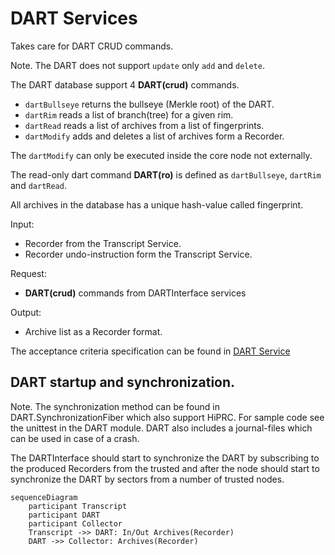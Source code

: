 # DART Services

Takes care for DART CRUD commands.

Note.
The DART does not support `update` only `add` and `delete`. 

The DART database support 4 **DART(crud)** commands.
  - `dartBullseye` returns the bullseye (Merkle root) of the DART.
  - `dartRim` reads a list of branch(tree) for a given rim.
  - `dartRead` reads a list of archives from a list of fingerprints.
  - `dartModify` adds and deletes a list of archives form a Recorder.

The `dartModify` can only be executed inside the core node not externally.

The read-only dart command **DART(ro)** is defined as `dartBullseye`, `dartRim` and `dartRead`.

All archives in the database has a unique hash-value called fingerprint.

Input:
  - Recorder from the Transcript Service.
  - Recorder undo-instruction form the Transcript Service.

Request:
  - **DART(crud)** commands from DARTInterface services

Output:
  - Archive list as a Recorder format.

The acceptance criteria specification can be found in [DART Service](
/bdd/tagion/testbench/services/DART_Service.md)

## DART startup and synchronization.


Note. The synchronization method can be found in DART.SynchronizationFiber which also support HiPRC. 
For sample code see the unittest in the DART module.
DART also includes a journal-files which can be used in case of a crash.

The DARTInterface should start to synchronize the DART by subscribing to the produced Recorders from the trusted and after the node should start to synchronize the DART by sectors from a number of trusted nodes.



```mermaid
sequenceDiagram
    participant Transcript
    participant DART 
    participant Collector
    Transcript ->> DART: In/Out Archives(Recorder)
    DART ->> Collector: Archives(Recorder)
```






